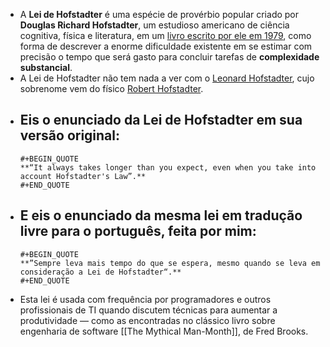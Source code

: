 - A **Lei de Hofstadter** é uma espécie de provérbio popular criado por **Douglas Richard Hofstadter**, um estudioso americano de ciência cognitiva, física e literatura, em um [livro escrito por ele em 1979](https://en.m.wikipedia.org/wiki/G%C3%B6del,_Escher,_Bach), como forma de descrever a enorme dificuldade existente em se estimar com precisão o tempo que será gasto para concluir tarefas de **complexidade substancial**.
- A Lei de Hofstadter não tem nada a ver com o [Leonard Hofstadter](https://en.wikipedia.org/wiki/Leonard_Hofstadter), cujo sobrenome vem do físico [Robert Hofstadter](https://en.wikipedia.org/wiki/Robert_Hofstadter).
- Eis o enunciado da Lei de Hofstadter em sua versão original:
	-
	  #+BEGIN_QUOTE
	  **“It always takes longer than you expect, even when you take into account Hofstadter's Law”.**
	  #+END_QUOTE
- E eis o enunciado da mesma lei em tradução livre para o português, feita por mim:
	-
	  #+BEGIN_QUOTE
	  **”Sempre leva mais tempo do que se espera, mesmo quando se leva em consideração a Lei de Hofstadter“.**
	  #+END_QUOTE
- Esta lei é usada com frequência por programadores e outros profissionais de TI quando discutem técnicas para aumentar a produtividade — como as encontradas no clássico livro sobre engenharia de software [[The Mythical Man-Month]], de Fred Brooks.